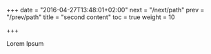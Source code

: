+++
date = "2016-04-27T13:48:01+02:00"
next = "/next/path"
prev = "/prev/path"
title = "second content"
toc = true
weight = 10

+++

Lorem Ipsum
